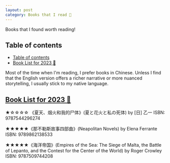 ```yaml
---
layout: post
category: Books that I read 📖
---
```


Books that I found worth reading!

## Table of contents
- [Table of contents](#table-of-contents)
- [Book List for 2023 📜](#book-list)


Most of the time when I'm reading, I prefer books in Chinese. Unless I find that the English version offers a richer narrative or more nuanced storytelling, I usually stick to my native language.

## [Book List for 2023 📜](#book-list)

★☆☆☆☆ 《夏天、烟火和我的尸体》(夏と花火と私の死体) by [日] 乙一 
ISBN: 9787544296274

★★★★★《那不勒斯故事四部曲》(Neapolitan Novels) by Elena Ferrante 
ISBN: 9789862138533

★★★★★《海洋帝国》(Empires of the Sea: The Siege of Malta, the Battle of Lepanto, and the Contest for the Center of the World) by Roger Crowley 
ISBN: 9787509744208

<!-- ## [The middle](#the-middle)

Proin quis velit et eros auctor laoreet. Aenean eget nibh odio. Suspendisse mollis enim pretium, fermentum urna vitae, egestas purus. Donec convallis tincidunt purus, scelerisque fermentum eros sagittis vel. Aliquam ac aliquet risus, tempus iaculis est. Fusce molestie mauris non interdum hendrerit. Curabitur ullamcorper, eros vitae interdum volutpat, lacus magna lacinia turpis, at accumsan dui tortor vel lectus. Aenean risus massa, semper non lectus rutrum, facilisis imperdiet mi. Praesent sed quam quis purus auctor ornare et sed augue. Vestibulum non quam quis ligula luctus placerat sed sit amet erat. Vestibulum ante ipsum primis in faucibus orci luctus et ultrices posuere cubilia curae; Fusce auctor, sem eu volutpat dignissim, turpis nibh malesuada arcu, in consequat elit mauris quis sem. Nam tristique sit amet enim vel accumsan. Sed id nibh commodo, dictum sem id, semper quam.

## The end

Donec ex lectus, tempus non lacinia quis, pretium non ipsum. Praesent est nunc, rutrum vel tellus eu, tristique laoreet purus. In rutrum orci sit amet ex ornare, sit amet finibus lacus laoreet. Etiam ac facilisis purus, eget porttitor odio. Suspendisse tempus dolor nec risus sodales posuere. Proin dui dui, mollis a consectetur molestie, lobortis vitae tellus. Vivamus at purus sed urna sollicitudin mattis. Mauris lacinia libero in lobortis pulvinar. Nullam sit amet condimentum justo. Donec orci justo, pharetra ut dolor non, interdum finibus orci. Proin vitae ante a dui sodales commodo ac id elit. Nunc vel accumsan nunc, sit amet congue nunc. Aliquam in lacinia velit. Integer lobortis luctus eros, in fermentum metus aliquet a. Class aptent taciti sociosqu ad litora torquent per conubia nostra, per inceptos himenaeos. -->

